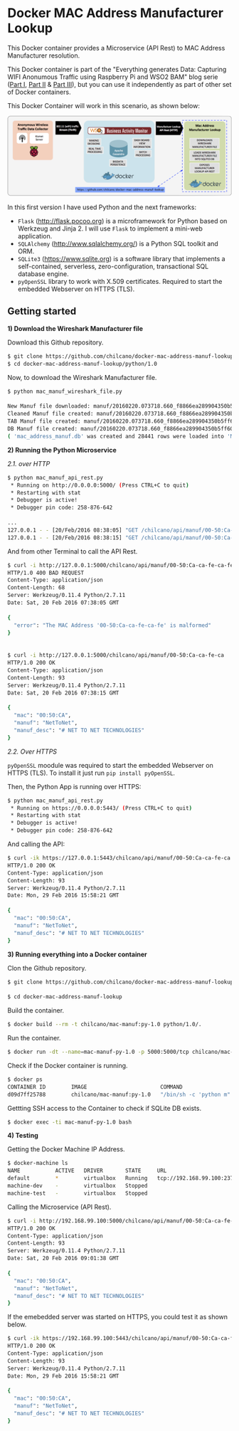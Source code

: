 # Docker MAC Address Manufacturer Lookup

This Docker container provides a Microservice (API Rest) to MAC Address Manufacturer resolution.

This Docker container is part of the "Everything generates Data: Capturing WIFI Anonumous Traffic using Raspberry Pi and WSO2 BAM" blog serie ([Part I](http://ow.ly/YcEf1), [Part II](http://ow.ly/YcEgz) & [Part III](http://ow.ly/YcEij)), but you can use it independently as part of other set of Docker containers.

This Docker Container will work in this scenario, as shown below:

![The MAC Address Manufacturer Lookup Docker Container](https://github.com/chilcano/docker-mac-address-manuf-lookup/blob/master/chilcano_docker_microservice_mac_address_manuf_lookup.png "The MAC Address Manufacturer Lookup Docker Container")


In this first version I have used Python and the next frameworks:

- `Flask` (http://flask.pocoo.org) is a microframework for Python based on Werkzeug and Jinja 2. I will use `Flask` to implement a mini-web application.
- `SQLAlchemy` (http://www.sqlalchemy.org/) is a Python SQL toolkit and ORM.
- `SQLite3` (https://www.sqlite.org) is a software library that implements a self-contained, serverless, zero-configuration, transactional SQL database engine. 
- `pyOpenSSL` library to work with X.509 certificates. Required to start the embedded Webserver on HTTPS (TLS).

## Getting started

__1) Download the Wireshark Manufacturer file__

Download this Github repository.
```bash
$ git clone https://github.com/chilcano/docker-mac-address-manuf-lookup.git
$ cd docker-mac-address-manuf-lookup/python/1.0
```

Now, to download the Wireshark Manufacturer file.
```bash
$ python mac_manuf_wireshark_file.py

New Manuf file downloaded: manuf/20160220.073718.660_f8866ea289904350b5ff60ffda53edca_ok
Cleaned Manuf file created: manuf/20160220.073718.660_f8866ea289904350b5ff60ffda53edca_ok_cleaned
TAB Manuf file created: manuf/20160220.073718.660_f8866ea289904350b5ff60ffda53edca_ok_cleaned.tab
DB Manuf file created: manuf/20160220.073718.660_f8866ea289904350b5ff60ffda53edca_ok_cleaned.tab.db
( 'mac_address_manuf.db' was created and 28441 rows were loaded into 'MacAddressManuf' table. )

```

__2) Running the Python Microservice__


_2.1. over HTTP_

```bash
$ python mac_manuf_api_rest.py
 * Running on http://0.0.0.0:5000/ (Press CTRL+C to quit)
 * Restarting with stat
 * Debugger is active!
 * Debugger pin code: 258-876-642

...
127.0.0.1 - - [20/Feb/2016 08:38:05] "GET /chilcano/api/manuf/00-50:Ca-ca-fe-ca-fe HTTP/1.1" 400 -
127.0.0.1 - - [20/Feb/2016 08:38:15] "GET /chilcano/api/manuf/00-50:Ca-ca-fe-ca HTTP/1.1" 200 -

```

And from other Terminal to call the API Rest.

```bash
$ curl -i http://127.0.0.1:5000/chilcano/api/manuf/00-50:Ca-ca-fe-ca-fe
HTTP/1.0 400 BAD REQUEST
Content-Type: application/json
Content-Length: 68
Server: Werkzeug/0.11.4 Python/2.7.11
Date: Sat, 20 Feb 2016 07:38:05 GMT

{
  "error": "The MAC Address '00-50:Ca-ca-fe-ca-fe' is malformed"
}


$ curl -i http://127.0.0.1:5000/chilcano/api/manuf/00-50:Ca-ca-fe-ca
HTTP/1.0 200 OK
Content-Type: application/json
Content-Length: 93
Server: Werkzeug/0.11.4 Python/2.7.11
Date: Sat, 20 Feb 2016 07:38:15 GMT

{
  "mac": "00:50:CA",
  "manuf": "NetToNet",
  "manuf_desc": "# NET TO NET TECHNOLOGIES"
}
```

_2.2. Over HTTPS_

`pyOpenSSL` moodule was required to start the embedded Webserver on HTTPS (TLS). 
To install it just run `pip install pyOpenSSL`.

Then, the Python App is running over HTTPS:
```bash
$ python mac_manuf_api_rest.py
 * Running on https://0.0.0.0:5443/ (Press CTRL+C to quit)
 * Restarting with stat
 * Debugger is active!
 * Debugger pin code: 258-876-642
```

And calling the API:
```bash
$ curl -ik https://127.0.0.1:5443/chilcano/api/manuf/00-50:Ca-ca-fe-ca
HTTP/1.0 200 OK
Content-Type: application/json
Content-Length: 93
Server: Werkzeug/0.11.4 Python/2.7.11
Date: Mon, 29 Feb 2016 15:58:21 GMT

{
  "mac": "00:50:CA",
  "manuf": "NetToNet",
  "manuf_desc": "# NET TO NET TECHNOLOGIES"
}
```

__3) Running everything into a Docker container__


Clon the Github repository.
```bash
$ git clone https://github.com/chilcano/docker-mac-address-manuf-lookup.git

$ cd docker-mac-address-manuf-lookup
```

Build the container.
```bash
$ docker build --rm -t chilcano/mac-manuf:py-1.0 python/1.0/.
```

Run the container.
```bash
$ docker run -dt --name=mac-manuf-py-1.0 -p 5000:5000/tcp chilcano/mac-manuf:py-1.0
```

Check if the Docker container is running.
```bash
$ docker ps
CONTAINER ID        IMAGE                       COMMAND                  CREATED             STATUS              PORTS                    NAMES
d09d7ff25788        chilcano/mac-manuf:py-1.0   "/bin/sh -c 'python m"   14 seconds ago      Up 13 seconds       0.0.0.0:5000->5000/tcp   mac-manuf-py-1.0
```

Gettting SSH access to the Container to check if SQLite DB exists.
```bash
$ docker exec -ti mac-manuf-py-1.0 bash
```

__4) Testing__

Getting the Docker Machine IP Address.
```bash
$ docker-machine ls
NAME           ACTIVE   DRIVER       STATE     URL                         SWARM   ERRORS
default        *        virtualbox   Running   tcp://192.168.99.100:2376
machine-dev    -        virtualbox   Stopped
machine-test   -        virtualbox   Stopped
```

Calling the Microservice (API Rest).
```bash
$ curl -i http://192.168.99.100:5000/chilcano/api/manuf/00-50:Ca-ca-fe-ca
HTTP/1.0 200 OK
Content-Type: application/json
Content-Length: 93
Server: Werkzeug/0.11.4 Python/2.7.11
Date: Sat, 20 Feb 2016 09:01:38 GMT

{
  "mac": "00:50:CA",
  "manuf": "NetToNet",
  "manuf_desc": "# NET TO NET TECHNOLOGIES"
}
```

If the emebedded server was started on HTTPS, you could test it as shown below.
```bash
$ curl -ik https://192.168.99.100:5443/chilcano/api/manuf/00-50:Ca-ca-fe-ca
HTTP/1.0 200 OK
Content-Type: application/json
Content-Length: 93
Server: Werkzeug/0.11.4 Python/2.7.11
Date: Mon, 29 Feb 2016 15:58:21 GMT

{
  "mac": "00:50:CA",
  "manuf": "NetToNet",
  "manuf_desc": "# NET TO NET TECHNOLOGIES"
}
```
